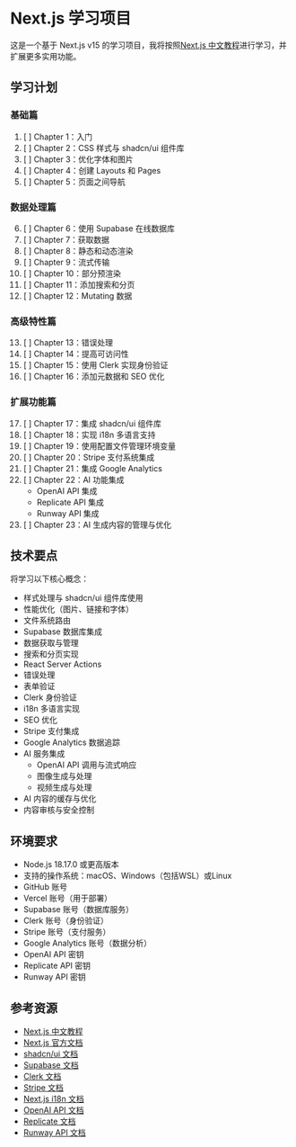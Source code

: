 # Next.js 学习项目

这是一个基于 Next.js v15 的学习项目，我将按照[Next.js 中文教程](https://qufei1993.github.io/nextjs-learn-cn)进行学习，并扩展更多实用功能。

## 学习计划

### 基础篇
1. [ ] Chapter 1：入门
2. [ ] Chapter 2：CSS 样式与 shadcn/ui 组件库
3. [ ] Chapter 3：优化字体和图片
4. [ ] Chapter 4：创建 Layouts 和 Pages
5. [ ] Chapter 5：页面之间导航

### 数据处理篇
6. [ ] Chapter 6：使用 Supabase 在线数据库
7. [ ] Chapter 7：获取数据
8. [ ] Chapter 8：静态和动态渲染
9. [ ] Chapter 9：流式传输
10. [ ] Chapter 10：部分预渲染
11. [ ] Chapter 11：添加搜索和分页
12. [ ] Chapter 12：Mutating 数据

### 高级特性篇
13. [ ] Chapter 13：错误处理
14. [ ] Chapter 14：提高可访问性
15. [ ] Chapter 15：使用 Clerk 实现身份验证
16. [ ] Chapter 16：添加元数据和 SEO 优化

### 扩展功能篇
17. [ ] Chapter 17：集成 shadcn/ui 组件库
18. [ ] Chapter 18：实现 i18n 多语言支持
19. [ ] Chapter 19：使用配置文件管理环境变量
20. [ ] Chapter 20：Stripe 支付系统集成
21. [ ] Chapter 21：集成 Google Analytics
22. [ ] Chapter 22：AI 功能集成
    - OpenAI API 集成
    - Replicate API 集成
    - Runway API 集成
23. [ ] Chapter 23：AI 生成内容的管理与优化

## 技术要点

将学习以下核心概念：
- 样式处理与 shadcn/ui 组件库使用
- 性能优化（图片、链接和字体）
- 文件系统路由
- Supabase 数据库集成
- 数据获取与管理
- 搜索和分页实现
- React Server Actions
- 错误处理
- 表单验证
- Clerk 身份验证
- i18n 多语言实现
- SEO 优化
- Stripe 支付集成
- Google Analytics 数据追踪
- AI 服务集成
  - OpenAI API 调用与流式响应
  - 图像生成与处理
  - 视频生成与处理
- AI 内容的缓存与优化
- 内容审核与安全控制

## 环境要求

- Node.js 18.17.0 或更高版本
- 支持的操作系统：macOS、Windows（包括WSL）或Linux
- GitHub 账号
- Vercel 账号（用于部署）
- Supabase 账号（数据库服务）
- Clerk 账号（身份验证）
- Stripe 账号（支付服务）
- Google Analytics 账号（数据分析）
- OpenAI API 密钥
- Replicate API 密钥
- Runway API 密钥

## 参考资源

- [Next.js 中文教程](https://qufei1993.github.io/nextjs-learn-cn)
- [Next.js 官方文档](https://nextjscn.org/docs)
- [shadcn/ui 文档](https://ui.shadcn.com/)
- [Supabase 文档](https://supabase.com/docs)
- [Clerk 文档](https://clerk.com/docs)
- [Stripe 文档](https://stripe.com/docs)
- [Next.js i18n 文档](https://nextjs.org/docs/app/building-your-application/routing/internationalization)
- [OpenAI API 文档](https://platform.openai.com/docs)
- [Replicate 文档](https://replicate.com/docs)
- [Runway API 文档](https://docs.runwayml.com/)
